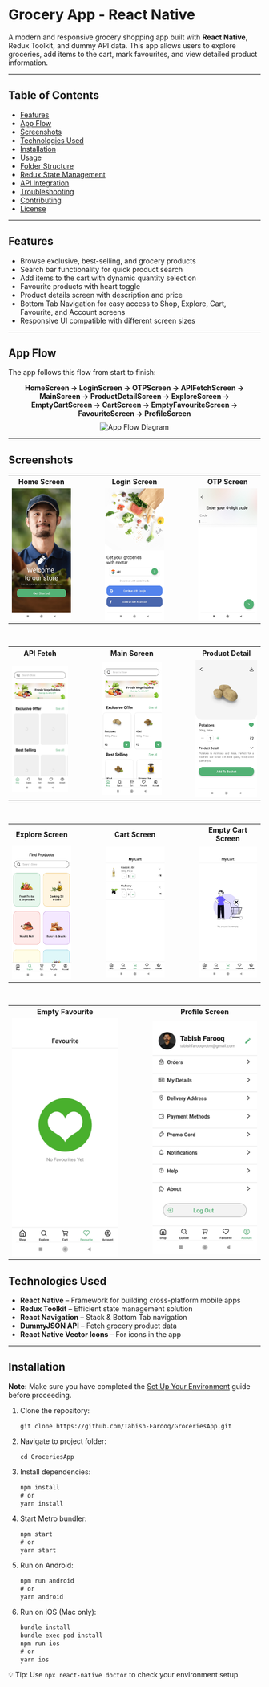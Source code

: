 # Grocery App - React Native

<p>A modern and responsive grocery shopping app built with <strong>React Native</strong>, Redux Toolkit, and dummy API data. This app allows users to explore groceries, add items to the cart, mark favourites, and view detailed product information.</p>

<hr />

## Table of Contents

<ul>
  <li><a href="#features">Features</a></li>
  <li><a href="#app-flow">App Flow</a></li>
  <li><a href="#screenshots">Screenshots</a></li>
  <li><a href="#technologies-used">Technologies Used</a></li>
  <li><a href="#installation">Installation</a></li>
  <li><a href="#usage">Usage</a></li>
  <li><a href="#folder-structure">Folder Structure</a></li>
  <li><a href="#redux-state-management">Redux State Management</a></li>
  <li><a href="#api-integration">API Integration</a></li>
  <li><a href="#troubleshooting">Troubleshooting</a></li>
  <li><a href="#contributing">Contributing</a></li>
  <li><a href="#license">License</a></li>
</ul>

<hr />

## Features

<ul>
  <li>Browse exclusive, best-selling, and grocery products</li>
  <li>Search bar functionality for quick product search</li>
  <li>Add items to the cart with dynamic quantity selection</li>
  <li>Favourite products with heart toggle</li>
  <li>Product details screen with description and price</li>
  <li>Bottom Tab Navigation for easy access to Shop, Explore, Cart, Favourite, and Account screens</li>
  <li>Responsive UI compatible with different screen sizes</li>
</ul>

<hr />

## App Flow

<p>The app follows this flow from start to finish:</p>

<div style="text-align:center;">
  <strong>HomeScreen → LoginScreen → OTPScreen → APIFetchScreen → MainScreen → ProductDetailScreen → ExploreScreen → EmptyCartScreen → CartScreen → EmptyFavouriteScreen → FavouriteScreen → ProfileScreen</strong>
</div>

<div style="text-align:center; margin-top:10px;">
  <img src="C:/Users/DELL/Downloads/projectSS/Screenshot (43).png" alt="App Flow Diagram" width="600"/>
</div>

<hr />

## Screenshots

<table>
  <tr>
    <th align="center"><strong>Home Screen</strong></th>
    <td width="40"></td>
    <th align="center"><strong>Login Screen</strong></th>
    <td width="40"></td>
    <th align="center"><strong>OTP Screen</strong></th>
  </tr>
  <tr>
    <td align="center"><img src="./src/assets/screenshots/HomeScreen.jpg" width="250"/></td>
    <td></td>
    <td align="center"><img src="./src/assets/screenshots/LoginScreen.jpg" width="250"/></td>
    <td></td>
    <td align="center"><img src="./src/assets/screenshots/OTPScreen.jpg" width="250"/></td>
  </tr>
</table>

<br/>

<table>
  <tr>
    <th align="center"><strong>API Fetch</strong></th>
    <td width="40"></td>
    <th align="center"><strong>Main Screen</strong></th>
    <td width="40"></td>
    <th align="center"><strong>Product Detail</strong></th>
  </tr>
  <tr>
    <td align="center"><img src="./src/assets/screenshots/apiFetchScreen.jpg" width="250"/></td>
    <td></td>
    <td align="center"><img src="./src/assets/screenshots/MainScreen.jpg" width="250"/></td>
    <td></td>
    <td align="center"><img src="./src/assets/screenshots/ProductDetailScreen.jpg" width="250"/></td>
  </tr>
</table>

<br/>

<table>
  <tr>
    <th align="center"><strong>Explore Screen</strong></th>
    <td width="40"></td>
    <th align="center"><strong>Cart Screen</strong></th>
    <td width="40"></td>
    <th align="center"><strong>Empty Cart Screen</strong></th>
  </tr>
  <tr>
    <td align="center"><img src="./src/assets/screenshots/ExploreScreen.jpg" width="250"/></td>
    <td></td>
    <td align="center"><img src="./src/assets/screenshots/CartScreen.jpg" width="250"/></td>
    <td></td>
    <td align="center"><img src="./src/assets/screenshots/EmptyCartScreen.jpg" width="250"/></td>
  </tr>
</table>

<br/>

<table>
  <tr>
    <th align="center"><strong>Empty Favourite</strong></th>
    <td width="40"></td>
    <th align="center"><strong>Profile Screen</strong></th>
  </tr>
  <tr>
    <td align="center"><img src="./src/assets/screenshots/EmptyFavouriteScreen.jpg" width="250"/></td>
    <td></td>
    <td align="center"><img src="./src/assets/screenshots/ProfileScreen.jpg" width="250"/></td>
  </tr>
</table>





## Technologies Used

<ul>
  <li><strong>React Native</strong> – Framework for building cross-platform mobile apps</li>
  <li><strong>Redux Toolkit</strong> – Efficient state management solution</li>
  <li><strong>React Navigation</strong> – Stack & Bottom Tab navigation</li>
  <li><strong>DummyJSON API</strong> – Fetch grocery product data</li>
  <li><strong>React Native Vector Icons</strong> – For icons in the app</li>
</ul>

<hr />

## Installation

<p><strong>Note:</strong> Make sure you have completed the <a href="https://reactnative.dev/docs/environment-setup">Set Up Your Environment</a> guide before proceeding.</p>

<ol>
  <li>Clone the repository:
    <pre><code>git clone https://github.com/Tabish-Farooq/GroceriesApp.git</code></pre>
  </li>
  <li>Navigate to project folder:
    <pre><code>cd GroceriesApp</code></pre>
  </li>
  <li>Install dependencies:
    <pre><code>npm install
# or
yarn install</code></pre>
  </li>
  <li>Start Metro bundler:
    <pre><code>npm start
# or
yarn start</code></pre>
  </li>
  <li>Run on Android:
    <pre><code>npm run android
# or
yarn android</code></pre>
  </li>
  <li>Run on iOS (Mac only):
    <pre><code>bundle install
bundle exec pod install
npm run ios
# or
yarn ios</code></pre>
  </li>
</ol>

<p>💡 Tip: Use <code>npx react-native doctor</code> to check your environment setup</p>
